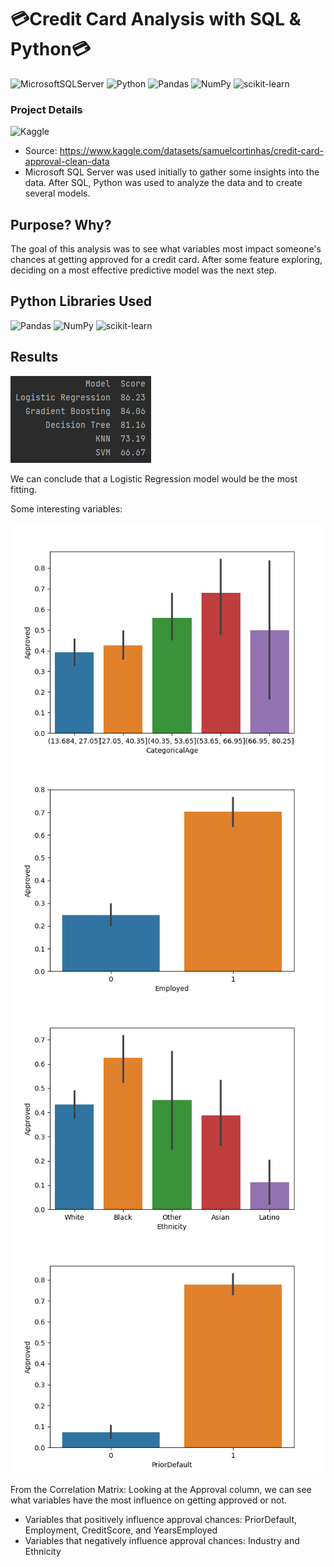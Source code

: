 # 💳Credit Card Analysis with SQL & Python💳

![MicrosoftSQLServer](https://img.shields.io/badge/Microsoft%20SQL%20Sever-CC2927?style=for-the-badge&logo=microsoft%20sql%20server&logoColor=white)
![Python](https://img.shields.io/badge/python-3670A0?style=for-the-badge&logo=python&logoColor=ffdd54)
![Pandas](https://img.shields.io/badge/pandas-%23150458.svg?style=for-the-badge&logo=pandas&logoColor=white)
![NumPy](https://img.shields.io/badge/numpy-%23013243.svg?style=for-the-badge&logo=numpy&logoColor=white)
![scikit-learn](https://img.shields.io/badge/scikit--learn-%23F7931E.svg?style=for-the-badge&logo=scikit-learn&logoColor=white)


### Project Details

![Kaggle](https://img.shields.io/badge/Kaggle-035a7d?style=for-the-badge&logo=kaggle&logoColor=white)
- Source: https://www.kaggle.com/datasets/samuelcortinhas/credit-card-approval-clean-data
- Microsoft SQL Server was used initially to gather some insights into the data. After SQL, Python was used to analyze the data and to create several models.

## Purpose? Why?
The goal of this analysis was to see what variables most impact someone's chances at getting approved for a credit card. After some feature exploring, deciding on a most effective predictive model was the next step.

## Python Libraries Used
![Pandas](https://img.shields.io/badge/pandas-%23150458.svg?style=for-the-badge&logo=pandas&logoColor=white)
![NumPy](https://img.shields.io/badge/numpy-%23013243.svg?style=for-the-badge&logo=numpy&logoColor=white)
![scikit-learn](https://img.shields.io/badge/scikit--learn-%23F7931E.svg?style=for-the-badge&logo=scikit-learn&logoColor=white)

## Results
![alt text](https://github.com/airincs/credit-card-data/blob/main/images/Results.PNG?raw=true)

We can conclude that a Logistic Regression model would be the most fitting.

Some interesting variables:

![alt text](https://github.com/airincs/credit-card-data/blob/main/images/CategoricalAge.png?raw=true)
![alt text](https://github.com/airincs/credit-card-data/blob/main/images/Employed.png?raw=true)
![alt text](https://github.com/airincs/credit-card-data/blob/main/images/Ethnicity.png?raw=true)
![alt text](https://github.com/airincs/credit-card-data/blob/main/images/PriorDefault.png?raw=true)

From the Correlation Matrix:
Looking at the Approval column, we can see what variables have the most influence on getting approved or not.
- Variables that positively influence approval chances: PriorDefault, Employment, CreditScore, and YearsEmployed
- Variables that negatively influence approval chances: Industry and Ethnicity

